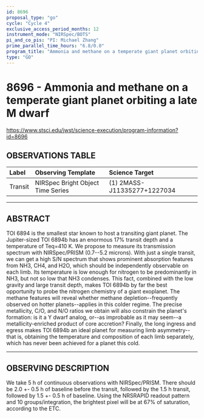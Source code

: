 ```yaml
---
id: 8696
proposal_type: "go"
cycle: "Cycle 4"
exclusive_access_period_months: 12
instrument_mode: "NIRSpec/BOTS"
pi_and_co_pis: "PI: Michael Zhang"
prime_parallel_time_hours: "6.8/0.0"
program_title: "Ammonia and methane on a temperate giant planet orbiting a late M dwarf"
type: "GO"
---
```

# 8696 - Ammonia and methane on a temperate giant planet orbiting a late M dwarf
https://www.stsci.edu/jwst/science-execution/program-information?id=8696
## OBSERVATIONS TABLE
| Label   | Observing Template             | Science Target                |
| :------ | :----------------------------- | :---------------------------- |
| Transit | NIRSpec Bright Object Time Series | (1) 2MASS-J11335277+1227034 |

---

## ABSTRACT

TOI 6894 is the smallest star known to host a transiting giant planet. The Jupiter-sized TOI 6894b has an enormous 17% transit depth and a temperature of Teq=410 K. We propose to measure its transmission spectrum with NIRSpec/PRISM (0.7--5.2 microns). With just a single transit, we can get a high S/N spectrum that shows prominent absorption features from NH3, CH4, and H2O, which should be independently observable on each limb. Its temperature is low enough for nitrogen to be predominantly in NH3, but not so low that NH3 condenses. This fact, combined with the low gravity and large transit depth, makes TOI 6894b by far the best opportunity to probe the nitrogen chemistry of a giant exoplanet. The methane features will reveal whether methane depletion--frequently observed on hotter planets--applies in this colder regime. The precise metallicity, C/O, and N/O ratios we obtain will also constrain the planet's formation: is it a Y dwarf analog, or--as improbable as it may seem--a metallicity-enriched product of core accretion? Finally, the long ingress and egress makes TOI 6894b an ideal planet for measuring limb asymmetry--that is, obtaining the temperature and composition of each limb separately, which has never been achieved for a planet this cold.

---

## OBSERVING DESCRIPTION

We take 5 h of continuous observations with NIRSpec/PRISM. There should be 2.0 +- 0.5 h of baseline before the transit, followed by the 1.5 h transit, followed by 1.5 +- 0.5 h of baseline. Using the NRSRAPID readout pattern and 10 groups/integration, the brightest pixel will be at 67% of saturation, according to the ETC.